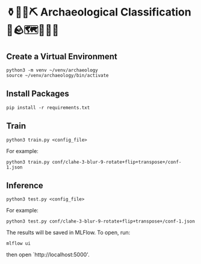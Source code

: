 # ⚱️🏺📜⛏️ Archaeological Classification 🔎🪨🗺️🦖🕵️‍♀️

## Create a Virtual Environment

```shell
python3 -m venv ~/venv/archaeology
source ~/venv/archaeology/bin/activate
```

## Install Packages

```shell
pip install -r requirements.txt
```

## Train

```shell
python3 train.py <config_file>
```

For example:

```shell
python3 train.py conf/clahe-3-blur-9-rotate+flip+transpose+/conf-1.json
```

## Inference

```shell
python3 test.py <config_file>
```

For example:

```shell
python3 test.py conf/clahe-3-blur-9-rotate+flip+transpose+/conf-1.json
```

The results will be saved in MLFlow. To open, run:

```shell
mlflow ui
```

then open `http://localhost:5000'.
